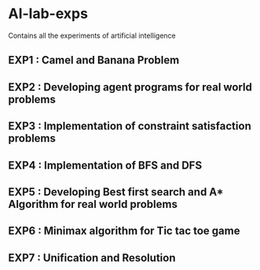 # AI-lab-exps
Contains all the experiments of artificial intelligence

## EXP1 : Camel and Banana Problem 
## EXP2 : Developing agent programs for real world problems
## EXP3 : Implementation of constraint satisfaction problems
## EXP4 : Implementation of BFS and DFS
## EXP5 : Developing Best first search and A* Algorithm for real world problems
## EXP6 : Minimax algorithm for Tic tac toe game
## EXP7 : Unification and Resolution
